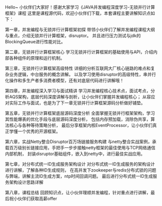 Hello~ 小伙伴们大家好！感谢大家学习《JAVA并发编程深度学习-无锁并行计算框架》课程
这里是课程源代码，欢迎小伙伴们下载，本套课程主要讲解知识点如下：

第一章，并发编程与无锁并行计算框架初探
带领小伙伴们了解并发编程课程大纲与重点，介绍无锁并行计算框架，disruptor。
并且进行压力测试与jdk的BlockingQueue进行性能对比。

第二章，无锁并行计算框架核心
学习无锁并行计算框架的基础使用与API，介绍内部各种组件的原理和运行机制。

第三章，无锁并行计算框架高级特性
详细的分析互联网大厂核心链路的难点和复杂业务逻辑，中台服务的概念讲解。
以及学习使用disruptor的高级特性，串并行化操作和多生产者多消费者模型，还有对底层代码进行讲解哦！

第四章，并发编程深入学习与面试精讲
学习并发编程核心技术点，面试考点，分析AQS架构，底层代码深度讲解与剖析，让小伙伴们掌握并发编程核心；
从容应对实际工作与面试，也是为了下一章无锁并行计算框架源码分析做好铺垫。

第五章，无锁并行计算框架底层源码深度分析
全面掌握无锁并行框架架构，学习其性能爆表的优化手段与底层源码深度分析，
包括内存预加载，消除伪共享，算法核心与各种等待策略分析，
最后分享框架内核EventProcessor，让小伙伴们真正学懂一个优秀的开源框架。

第六章，实战Netty整合Disruptor百万场链接服务构建
与netty整合实战案例，承载百万级别长链接应用，手把手一步步接触netty框架的最佳使用与TCP网络通信内部机制，
封装disruptor基础组件，嵌入到netty中，进行最佳实战应用。

第七章，对分布式统一ID生成服务架构设计
对分布式统一ID生成服务的架构设计进行讲解，了解各种ID生成规则，
在高并发下zookeeper与redis分布式锁的问题与弊端，讲解主流ID生成方案，ntp时间回调问题。
最后进行分布式统一ID生成服务架构设计思路详解

第八章，课程总结
回顾知识点，让小伙伴理顺并发编程，针对重点进行讲解，最后祝小伙伴们获取高薪offer

